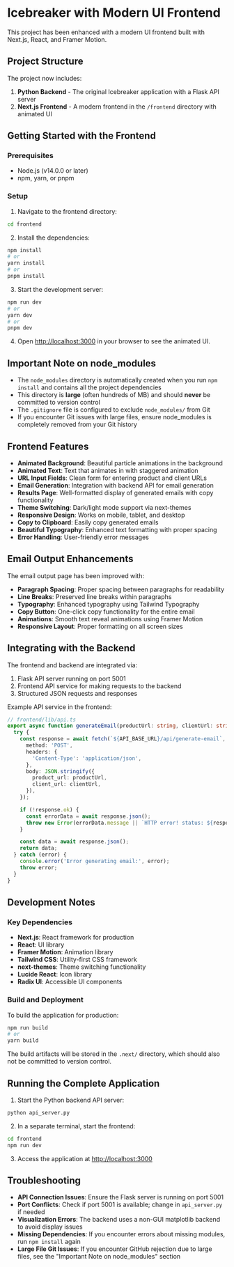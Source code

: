 # Icebreaker with Modern UI Frontend

This project has been enhanced with a modern UI frontend built with Next.js, React, and Framer Motion.

## Project Structure

The project now includes:

1. **Python Backend** - The original Icebreaker application with a Flask API server
2. **Next.js Frontend** - A modern frontend in the `/frontend` directory with animated UI

## Getting Started with the Frontend

### Prerequisites

- Node.js (v14.0.0 or later)
- npm, yarn, or pnpm

### Setup

1. Navigate to the frontend directory:

```bash
cd frontend
```

2. Install the dependencies:

```bash
npm install
# or
yarn install
# or
pnpm install
```

3. Start the development server:

```bash
npm run dev
# or
yarn dev
# or
pnpm dev
```

4. Open [http://localhost:3000](http://localhost:3000) in your browser to see the animated UI.

## Important Note on node_modules

- The `node_modules` directory is automatically created when you run `npm install` and contains all the project dependencies
- This directory is **large** (often hundreds of MB) and should **never** be committed to version control
- The `.gitignore` file is configured to exclude `node_modules/` from Git
- If you encounter Git issues with large files, ensure node_modules is completely removed from your Git history

## Frontend Features

- **Animated Background**: Beautiful particle animations in the background
- **Animated Text**: Text that animates in with staggered animation
- **URL Input Fields**: Clean form for entering product and client URLs
- **Email Generation**: Integration with backend API for email generation
- **Results Page**: Well-formatted display of generated emails with copy functionality
- **Theme Switching**: Dark/light mode support via next-themes
- **Responsive Design**: Works on mobile, tablet, and desktop
- **Copy to Clipboard**: Easily copy generated emails
- **Beautiful Typography**: Enhanced text formatting with proper spacing
- **Error Handling**: User-friendly error messages

## Email Output Enhancements

The email output page has been improved with:

- **Paragraph Spacing**: Proper spacing between paragraphs for readability
- **Line Breaks**: Preserved line breaks within paragraphs
- **Typography**: Enhanced typography using Tailwind Typography
- **Copy Button**: One-click copy functionality for the entire email
- **Animations**: Smooth text reveal animations using Framer Motion
- **Responsive Layout**: Proper formatting on all screen sizes

## Integrating with the Backend

The frontend and backend are integrated via:

1. Flask API server running on port 5001
2. Frontend API service for making requests to the backend
3. Structured JSON requests and responses

Example API service in the frontend:

```typescript
// frontend/lib/api.ts
export async function generateEmail(productUrl: string, clientUrl: string): Promise<EmailGenerationResponse> {
  try {
    const response = await fetch(`${API_BASE_URL}/api/generate-email`, {
      method: 'POST',
      headers: {
        'Content-Type': 'application/json',
      },
      body: JSON.stringify({
        product_url: productUrl,
        client_url: clientUrl,
      }),
    });

    if (!response.ok) {
      const errorData = await response.json();
      throw new Error(errorData.message || `HTTP error! status: ${response.status}`);
    }

    const data = await response.json();
    return data;
  } catch (error) {
    console.error('Error generating email:', error);
    throw error;
  }
}
```

## Development Notes

### Key Dependencies

- **Next.js**: React framework for production
- **React**: UI library
- **Framer Motion**: Animation library
- **Tailwind CSS**: Utility-first CSS framework
- **next-themes**: Theme switching functionality
- **Lucide React**: Icon library
- **Radix UI**: Accessible UI components

### Build and Deployment

To build the application for production:

```bash
npm run build
# or
yarn build
```

The build artifacts will be stored in the `.next/` directory, which should also not be committed to version control.

## Running the Complete Application

1. Start the Python backend API server:

```bash
python api_server.py
```

2. In a separate terminal, start the frontend:

```bash
cd frontend
npm run dev
```

3. Access the application at [http://localhost:3000](http://localhost:3000)

## Troubleshooting

- **API Connection Issues**: Ensure the Flask server is running on port 5001
- **Port Conflicts**: Check if port 5001 is available; change in `api_server.py` if needed
- **Visualization Errors**: The backend uses a non-GUI matplotlib backend to avoid display issues
- **Missing Dependencies**: If you encounter errors about missing modules, run `npm install` again
- **Large File Git Issues**: If you encounter GitHub rejection due to large files, see the "Important Note on node_modules" section 